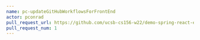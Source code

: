 ```yaml
---
name: pc-updateGitHubWorkflowsForFrontEnd
actor: pconrad
pull_request_url: https://github.com/ucsb-cs156-w22/demo-spring-react-example-v2/pull/1
pull_request_num: 1
---
```

